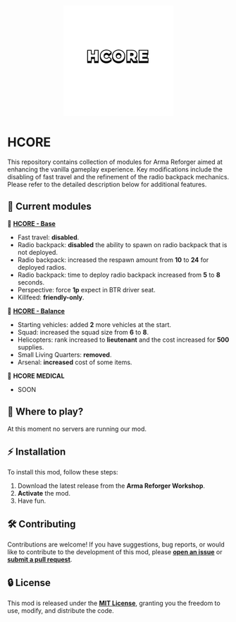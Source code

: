 <div align="center">
  <kbd>
    <img alt="homepage" src="./HCOREextra/HCORE.png" width="250px"/>
  </kbd>
</div>

# HCORE

This repository contains collection of modules for Arma Reforger aimed at enhancing the vanilla gameplay experience. Key modifications include the disabling of fast travel and the refinement of the radio backpack mechanics. Please refer to the detailed description below for additional features.

## 📜 Current modules

🧭 [**HCORE - Base**](https://reforger.armaplatform.com/workshop/5F16EB983E502B00-HCORE-Base)
- Fast travel: **disabled**.
- Radio backpack: **disabled** the ability to spawn on radio backpack that is not deployed.
- Radio backpack: increased the respawn amount from **10** to **24** for deployed radios.
- Radio backpack: time to deploy radio backpack increased from **5** to **8** seconds.
- Perspective: force **1p** expect in BTR driver seat.
- Killfeed: **friendly-only**.

🧭 [**HCORE - Balance**](https://reforger.armaplatform.com/workshop/5F170B3434C619B1-HCORE-Balance)
- Starting vehicles: added **2** more vehicles at the start.
- Squad: increased the squad size from **6** to **8**.
- Helicopters: rank increased to **lieutenant** and the cost increased for **500** supplies.
- Small Living Quarters: **removed**.
- Arsenal: **increased** cost of some items.

🧭 **HCORE MEDICAL**
- SOON

## 🤔 Where to play?
At this moment no servers are running our mod.

## ⚡ Installation
To install this mod, follow these steps:

1. Download the latest release from the **Arma Reforger Workshop**.
2. **Activate** the mod.
3. Have fun.

## 🛠️ Contributing
Contributions are welcome! If you have suggestions, bug reports, or would like to contribute to the development of this mod, please [**open an issue**](https://github.com/Vuk77/HCORE/issues) or [**submit a pull request**](https://github.com/Vuk77/HCORE/pulls).

## 🔒 License
This mod is released under the [**MIT License**](LICENSE), granting you the freedom to use, modify, and distribute the code.

